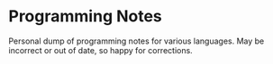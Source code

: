 Programming Notes
=================

Personal dump of programming notes for various languages. May be incorrect or
out of date, so happy for corrections.
